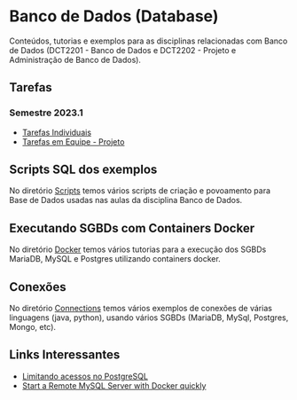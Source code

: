 # Banco de Dados (Database)

Conteúdos, tutorias e exemplos para as disciplinas relacionadas com Banco de Dados (DCT2201 - Banco de Dados e DCT2202 - Projeto e Administração de Banco de Dados).

## Tarefas

### Semestre 2023.1

* [Tarefas Individuais](20231/tarefas/README.md)
* [Tarefas em Equipe - Projeto](20231/projetos/README.md)

## Scripts SQL dos exemplos

No diretório [Scripts](scripts/) temos vários scripts de criação e povoamento para Base de Dados usadas nas aulas da disciplina Banco de Dados.

## Executando SGBDs com Containers Docker

No diretório [Docker](docker/) temos vários tutorias para a execução dos SGBDs MariaDB, MySQL e Postgres utilizando containers docker.

## Conexões

No diretório [Connections](connections/) temos vários exemplos de conexões de várias linguagens (java, python), usando vários SGBDs (MariaDB, MySql, Postgres, Mongo, etc).

## Links Interessantes

* [Limitando acessos no PostgreSQL](https://ubiq.co/database-blog/how-to-limit-access-to-database-in-postgresql/)
* [Start a Remote MySQL Server with Docker quickly](https://medium.com/@backslash112/start-a-remote-mysql-server-with-docker-quickly-9fdff22d23fd)
